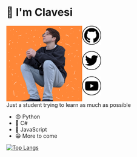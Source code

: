 # 👋 I'm Clavesi

<img src="https://github.com/clavesi/clavesi/blob/master/img/profile-pic-2020-color.png?raw=true" align="left" width="200" height="200" />

<a href="https://github.com/clavesi"><img src="https://github.com/clavesi/clavesi/blob/master/img/github.png?raw=true" width="50" height="50" /></a>

<a href="https://twitter.com/clavesii"><img src="https://github.com/clavesi/clavesi/blob/master/img/twitter.png?raw=true" width="50" height="50" /></a>

<a href="https://www.youtube.com/channel/UCOcfPlsNiMSjtPpYuso48pw"><img src="https://github.com/clavesi/clavesi/blob/master/img/youtube.png?raw=true" width="50" height="50" /></a>

Just a student trying to learn as much as possible

- 😍 Python
- 👾 C#
- 😤 JavaScript
- 😁 More to come

[![Top Langs](https://github-readme-stats.vercel.app/api/top-langs/?username=clavesi&layout=compact)](https://github.com/anuraghazra/github-readme-stats)
